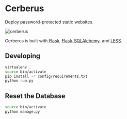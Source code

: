 # Cerberus

Deploy password-protected static websites.

![cerberus](https://work.minimill.co/static/img/favicon-64.png) 

Cerberus is built with [Flask], [Flask-SQLAlchemy], and [LESS].

## Developing

```bash
virtualenv .
source bin/activate
pip install -r config/requirements.txt
python run.py
```

## Reset the Database

```bash
source bin/activate
python manage.py
```

[LESS]: http://lesscss.org/
[Flask-SQLAlchemy]: http://flask-sqlalchemy.pocoo.org/2.0/
[Flask]: http://flask.pocoo.org/
